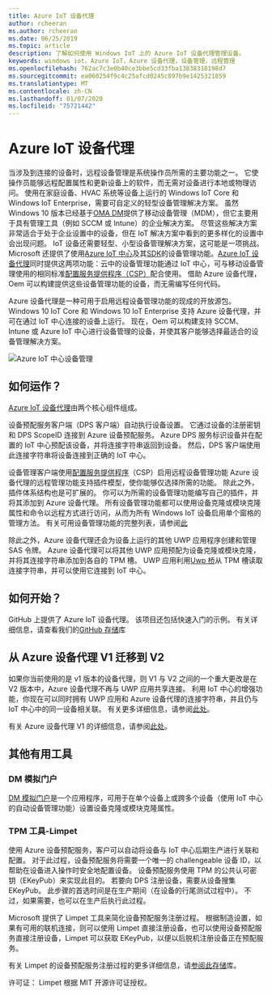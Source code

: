 ```yaml
---
title: Azure IoT 设备代理
author: rcheeran
ms.author: rcheeran
ms.date: 06/25/2019
ms.topic: article
description: 了解如何使用 Windows IoT 上的 Azure IoT 设备代理管理设备。
keywords: windows iot，Azure IoT，Azure 设备代理，设备管理，远程管理
ms.openlocfilehash: 762ac7c3e0b40ce3bbe5cd33fba13838318198d7
ms.sourcegitcommit: ea060254f9c4c25afcd0245c897b9e1425321859
ms.translationtype: MT
ms.contentlocale: zh-CN
ms.lasthandoff: 01/07/2020
ms.locfileid: "75721442"
---
```

# <a name="azure-iot-device-agent"></a>Azure IoT 设备代理

当涉及到连接的设备时，远程设备管理是系统操作员所需的主要功能之一。 它使操作员能够远程配置属性和更新设备上的软件，而无需对设备进行本地或物理访问。 使用在家庭设备、HVAC 系统等设备上运行的 Windows IoT Core 和 Windows IoT Enterprise，需要可自定义的轻型设备管理解决方案。 虽然 Windows 10 版本已经基于[OMA DM](https://en.wikipedia.org/wiki/OMA_Device_Management)提供了移动设备管理（MDM），但它主要用于具有管理工具（例如 SCCM 或 Intune）的企业解决方案。 尽管这些解决方案非常适合于处于企业设置中的设备，但在 IoT 解决方案中看到的更多样化的设置中会出现问题。 IoT 设备还需要轻型、小型设备管理解决方案，这可能是一项挑战。 Microsoft 还提供了使用[Azure IoT 中心](https://docs.microsoft.com/azure/iot-hub/iot-hub-device-management-overview)及其[SDK](https://docs.microsoft.com/azure/iot-hub/iot-hub-devguide-sdks)的设备管理功能。[Azure IoT 设备代理](https://github.com/ms-iot/azure-client-tools/blob/master/docs/device-agent/device-agent.md)同时提供这两项功能：云中的设备管理功能通过 IoT 中心，可与移动设备管理使用的相同标准[配置服务提供程序（CSP）](https://docs.microsoft.com/windows/client-management/mdm/configuration-service-provider-reference)配合使用。 借助 Azure 设备代理，Oem 可以构建提供这些设备管理功能的设备，而无需编写任何代码。 

Azure 设备代理是一种可用于启用远程设备管理功能的现成的开放源包。 Windows 10 IoT Core 和 Windows 10 IoT Enterprise 支持 Azure 设备代理，并可在通过 IoT 中心连接的设备上运行。 现在，Oem 可以构建支持 SCCM、Intune 或 Azure IoT 中心进行设备管理的设备，并使其客户能够选择最适合的设备管理解决方案。   

![Azure IoT 中心设备管理](../media/AzureIoTDM/azureDM.png)


## <a name="how-does-it-work"></a>如何运作？

[Azure IoT 设备代理](https://aka.ms/iot-core-azure-dm-client)由两个核心组件组成。 

设备预配服务客户端（DPS 客户端）自动执行设备设置。 它通过设备的注册密钥和 DPS ScopeID 连接到 Azure 设备预配服务。 Azure DPS 服务标识设备并在配置的 IoT 中心预配该设备，并将连接字符串返回到设备。 然后，DPS 客户端使用此连接字符串将设备连接到正确的 IoT 中心。  

设备管理客户端使用[配置服务提供程序](https://msdn.microsoft.com/windows/hardware/commercialize/customize/mdm/configuration-service-provider-reference)（CSP）启用远程设备管理功能 Azure 设备代理的远程管理功能支持插件模型，使你能够仅选择所需的功能。 除此之外，插件体系结构也是可扩展的。 你可以为所需的设备管理功能编写自己的插件，并将其添加到 Azure 设备代理。 所有设备管理功能都可以使用设备克隆或模块克隆属性和命令以远程方式进行访问，从而为所有 Windows IoT 设备启用单个窗格的管理方法。 有关可用设备管理功能的完整列表，请参阅[此](https://github.com/ms-iot/azure-client-tools/blob/master/docs/device-agent/reference.md)

除此之外，Azure 设备代理还会为设备上运行的其他 UWP 应用程序创建和管理 SAS 令牌。 Azure 设备代理可以将其他 UWP 应用预配为设备克隆或模块克隆，并将其连接字符串添加到各自的 TPM 槽。 UWP 应用利用[Uwp 桥](https://github.com/ms-iot/azure-client-tools/blob/master/docs/device-agent/uwp-bridge.md)从 TPM 槽读取连接字符串，并可以使用它连接到 IoT 中心。 

## <a name="how-to-get-started"></a>如何开始？

GitHub 上提供了 Azure IoT 设备代理。 该项目还包括快速入门的示例。 有关详细信息，请查看我们的[GitHub 存储](https://github.com/ms-iot/azure-client-tools/blob/master/docs/device-agent/device-agent.md)库

## <a name="migrating-from-azure-device-agent-v1-to-v2"></a>从 Azure 设备代理 V1 迁移到 V2
如果你当前使用的是 v1 版本的设备代理，则 V1 与 V2 之间的一个重大更改是在 V2 版本中，Azure 设备代理不再与 UWP 应用共享连接。 利用 IoT 中心的增强功能，你现在可以同时拥有 UWP 应用和 Azure 设备代理的连接字符串，并且仍与 IoT 中心中的同一设备相关联。 有关更多详细信息，请参阅[此处](https://github.com/ms-iot/azure-client-tools/blob/master/docs/device-agent/migration-from-old-client.md)。

有关 Azure 设备代理 V1 的详细信息，请参阅[此处](https://docs.microsoft.com/windows/iot-core/manage-your-device/azureiotdm)。

## <a name="other-useful-tools"></a>其他有用工具 
### <a name="dm-mock-portal"></a>DM 模拟门户
[DM 模拟门户](https://github.com/ms-iot/azure-client-tools/blob/master/docs/dm-mock-portal/dm-mock-portal.md)是一个应用程序，可用于在单个设备上或跨多个设备（使用 IoT 中心的自动设备管理功能）设置设备克隆或模块克隆属性。 

### <a name="tpm-tool---limpetexe"></a>TPM 工具-Limpet
使用 Azure 设备预配服务，客户可以自动将设备与 IoT 中心后期生产进行关联和配置。 对于此过程，设备预配服务将需要一个唯一的 challengeable 设备 ID，以帮助在设备进入操作时安全地配置设备。 设备预配服务使用 TPM 的公共认可密钥（EKeyPub）来实现此目的。 若要向 DPS 注册设备，需要从设备搜集 EKeyPub。 此步骤的首选时间是在生产期间（在设备的行尾测试过程中）。 不过，如果需要，也可以在生产后执行此过程。  

Microsoft 提供了 Limpet 工具来简化设备预配服务注册过程。 根据制造设置，如果有可用的联机连接，则可以使用 Limpet 直接注册设备，也可以使用设备预配服务直接注册设备，Limpet 可以获取 EKeyPub，以便以后脱机注册设备正在预配服务。

有关 Limpet 的设备预配服务注册过程的更多详细信息，请[参阅此存储](https://github.com/ms-iot/azure-client-tools/blob/master/docs/limpet/limpet.md)库。

许可证： Limpet 根据 MIT 开源许可证授权。 
